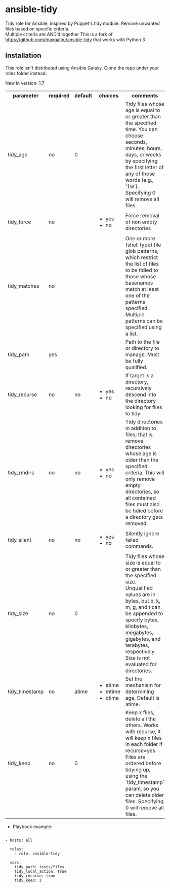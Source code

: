 ansible-tidy
============

Tidy role for Ansible, inspired by Puppet's tidy module. Remove unwanted files based on specific criteria.  
Multiple criteria are AND’d together
This is a fork of https://github.com/maxgalbu/ansible-tidy that works with Python 3

Installation
------------

This role isn't distributed using Ansible Galaxy.
Clone the repo under your roles folder instead.


New in version: 1.7

<table>
<tr>
<th class="head">parameter</th>
<th class="head">required</th>
<th class="head">default</th>
<th class="head">choices</th>
<th class="head">comments</th>
</tr>
<tr>
<td>tidy_age</td>
<td>no</td>
<td>0</td>
<td><ul></ul></td>
<td>Tidy files whose age is equal to or greater than the specified time.  
You can choose seconds, minutes, hours, days, or weeks by specifying the first letter of any of those words (e.g., ‘1w’). Specifying 0 will remove all files.</td>
</tr>
<tr>
<td>tidy_force</td>
<td>no</td>
<td></td>
<td><ul><li>yes</li><li>no</li></ul></td>
<td>Force removal of non empty directories</td>
</tr>
<tr>
<td>tidy_matches</td>
<td>no</td>
<td></td>
<td><ul></ul></td>
<td>One or more (shell type) file glob patterns, which restrict the list of files to be tidied to those whose basenames match at least one of the patterns specified.  
Multiple patterns can be specified using a list.</td>
</tr>
<tr>
<td>tidy_path</td>
<td>yes</td>
<td></td>
<td><ul></ul></td>
<td>Path to the file or directory to manage. Must be fully qualified.</td>
</tr>
<tr>
<td>tidy_recurse</td>
<td>no</td>
<td>no</td>
<td><ul><li>yes</li><li>no</li></ul></td>
<td>If target is a directory, recursively descend into the directory looking for files to tidy.</td>
</tr>
<tr>
<td>tidy_rmdirs</td>
<td>no</td>
<td>no</td>
<td><ul><li>yes</li><li>no</li></ul></td>
<td>Tidy directories in addition to files; that is, remove directories whose age is older than the specified criteria.  This will only remove empty directories, so all contained files must also be tidied before a directory gets removed.</td>
</tr>
<tr>
<td>tidy_silent</td>
<td>no</td>
<td>no</td>
<td><ul><li>yes</li><li>no</li></ul></td>
<td>Silently ignore failed commands.</td>
</tr>
<tr>
<td>tidy_size</td>
<td>no</td>
<td>0</td>
<td><ul></ul></td>
<td>Tidy files whose size is equal to or greater than the specified size.  
Unqualified values are in bytes, but b, k, m, g, and t can be appended to specify bytes, kilobytes, megabytes, gigabytes, and terabytes, respectively.  
Size is not evaluated for directories.</td>
</tr>
<tr>
<td>tidy_timestamp</td>
<td>no</td>
<td>atime</td>
<td><ul><li>atime</li><li>mtime</li><li>ctime</li></ul></td>
<td>Set the mechanism for determining age. Default is atime.</td>
</tr>
<tr>
<td>tidy_keep</td>
<td>no</td>
<td>0</td>
<td></td>
<td>Keep x files, delete all the others. Works with recurse, it will keep x files in each folder if recurse=yes. Files are ordered before tidying up, using the `tidy_timestamp` param, so you can delete older files. Specifying 0 will remove all files.</td>
</tr>
</table>  


* Playbook example:

```
---
- hosts: all

  roles:
    - role: ansible-tidy

  vars:
    tidy_path: tests/files
    tidy_local_action: true
    tidy_recurse: true
    tidy_keep: 2
```
